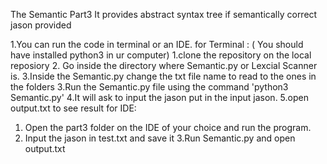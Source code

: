 
The Semantic Part3
It provides abstract syntax tree if semantically correct jason provided

1.You can run the code in terminal or an IDE.
for Terminal : ( You should have installed python3 in ur computer)
   1.clone the repository on the local reposiory
   2. Go inside the directory where Semantic.py or Lexcial Scanner is.
   3.Inside the Semantic.py change the txt file name to read to the ones in the folders
   3.Run the Semantic.py file using the command 'python3 Semantic.py'
   4.It will ask to input the jason
      put in the input jason.
    5.open output.txt to see result
for IDE:
   1. Open the part3 folder on the IDE of your choice and run the program.
   2. Input the jason in test.txt and save it
   3.Run Semantic.py and open output.txt
